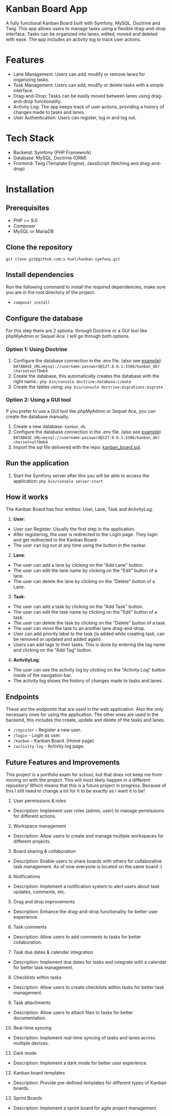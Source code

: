 # Kanban Board App
A fully functional Kanban Board built with Symfony, MySQL, Doctrine and Twig. 
This app allows users to manage tasks using a flexible drag-and-drop interface.
Tasks can be organized into lanes, edited, moved and deleted with ease. 
The app includes an activity log to track user actions.

# Features
- Lane Management: Users can add, modify or remove lanes for organizing tasks.
- Task Management: Users can add, modify or delete tasks with a simple interface.
- Drag-and-Drop: Tasks can be easily moved between lanes using drag-and-drop functionality.
- Activity Log: The app keeps track of user actions, providing a history of changes made to tasks and lanes.
- User Authentication: Users can register, log in and log out.

# Tech Stack
- Backend: Symfony (PHP Framework)
- Database: MySQL, Doctrine (ORM)
- Frontend: Twig (Template Engine), JavaScript (fetching and drag-and-drop)

# Installation

## Prerequisites
- PHP >= 8.0
- Composer
- MySQL or MariaDB

## Clone the repository
```git clone git@github.com:s-huel/kanban-symfony.git```

## Install dependencies
Run the following command to install the required dependencies, make sure you are in the root directory of the project.
- ```composer install```

## Configure the database
For this step there are 2 options: through Doctrine or a GUI tool like phpMyAdmin or Sequel Ace. 
I will go through both options.

### Option 1: Using Doctrine
1. Configure the database connection in the .env file. (also see [example](.env.example))
   ```DATABASE_URL=mysql://username:password@127.0.0.1:3306/kanban_db?charset=utf8mb4```
2. Create the database, this automatically creates the database with the right name.:
   ```php bin/console doctrine:database:create```
3. Create the tables using:
   ```php bin/console doctrine:migrations:migrate```


### Option 2: Using a GUI tool
If you prefer to use a GUI tool like phpMyAdmin or Sequel Ace, you can create the database manually.
1. Create a new database: ```kanban_db```.
2. Configure the database connection in the .env file. (also see [example](.env.example))
```DATABASE_URL=mysql://username:password@127.0.0.1:3306/kanban_db?charset=utf8mb4```
3. Import the sql file delivered with the repo: [kanban_board.sql](/public/db/kanban_db.sql).

## Run the application
1. Start the Symfony server after this you will be able to access the application:
   ```php bin/console server:start```

## How it works
The Kanban Board has four entities: User, Lane, Task and ActivityLog.

1. **User**: 
  - User can Register. Usually the first step in the application.
  - After registering, the user is redirected to the Login page. They login and get redirected to the Kanban Board.
  - The user can log out at any time using the button in the navbar.
2. **Lane**: 
  - The user can add a lane by clicking on the "Add Lane" button.
  - The user can edit the lane name by clicking on the "Edit" button of a lane.
  - The user can delete the lane by clicking on the "Delete" button of a Lane.
3. **Task**: 
  - The user can add a task by clicking on the "Add Task" button.
  - The user can edit the task name by clicking on the "Edit" button of a task.
  - The user can delete the task by clicking on the "Delete" button of a task.
  - The user can move the task to an another lane drag-and-drop.
  - User can add priority label to the task (is added while creating task, can be removed or updated and added again).
  - Users can add tags to their tasks. This is done by entering the tag name and clicking on the "Add Tag" button.
4. **ActivityLog**: 
  - The user can see the activity log by clicking on the "Activity Log" button inside of the navigation bar.
  - The activity log shows the history of changes made to tasks and lanes.

## Endpoints
These are the endpoints that are used in the web application. 
Also the only necessary ones for using the application.
The other ones are used in the backend, this includes the create, update and delete of the tasks and lanes.

- ```/register``` - Register a new user.
- ```/login``` - Login as user.
- ```/kanban``` - Kanban Board. (Home page)
- ```/activity-log``` - Activity log page.

## Future Features and Improvements
This project is a portfolio exam for school, but that does not keep me from moving on with the project.
This will most likely happen in a different repository! Which means that this is a future project in progress.
Because of this I still need to change a lot for it to be exactly as I want it to be!

1. User permissions & roles
 - Description: Implement user roles (admin, user) to manage permissions for different actions.
2. Workspace management
 - Description: Allow users to create and manage multiple workspaces for different projects.
3. Board sharing & collaboration
 - Description: Enable users to share boards with others for collaborative task management. As of now everyone is located on the same board :)
4. Notifications
 - Description: Implement a notification system to alert users about task updates, comments, etc.
5. Drag and drop improvements
 - Description: Enhance the drag-and-drop functionality for better user experience.
6. Task comments
 - Description: Allow users to add comments to tasks for better collaboration.
7. Task due dates & calendar integration
 - Description: Implement due dates for tasks and integrate with a calendar for better task management.
8. Checklists within tasks
 - Description: Allow users to create checklists within tasks for better task management.
9. Task attachments
 - Description: Allow users to attach files to tasks for better documentation.
10. Real-time syncing
 - Description: Implement real-time syncing of tasks and lanes across multiple devices.
11. Dark mode
 - Description: Implement a dark mode for better user experience.
12. Kanban board templates
 - Description: Provide pre-defined templates for different types of Kanban boards. 
13. Sprint Boards
 - Description: Implement a sprint board for agile project management.